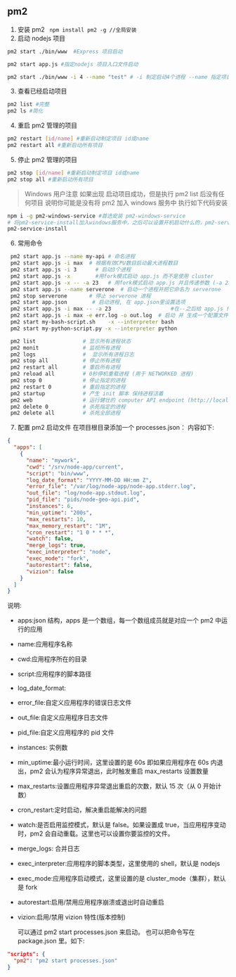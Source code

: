 ## pm2

1. 安装 pm2
   ` npm install pm2 -g //全局安装`
2. 启动 nodejs 项目

```sh
pm2 start ./bin/www  #Express 项目启动

pm2 start app.js #指定nodejs 项目入口文件启动

pm2 start ./bin/www -i 4 --name "test" # -i 制定启动4个进程 --name 指定项目名字，重启/关闭时可以使用

```

3. 查看已经启动项目

```sh
pm2 list #完整
pm2 ls #简化
```

4. 重启 pm2 管理的项目

```sh
pm2 restart [id/name] #重新启动制定项目 id或name
pm2 restart all #重新启动所有项目
```

5. 停止 pm2 管理的项目

```sh
pm2 stop [id/name] #重新启动制定项目 id或name
pm2 stop all #重新启动所有项目
```

> Windows 用户注意
> 如果出现 启动项目成功，但是执行 pm2 list 后没有任何项目 说明你可能是没有将 pm2 加入 windows 服务中
> 执行如下代码安装

```sh
npm i -g pm2-windows-service #首选安装 pm2-windows-service
# 将pm2-service-install加入windows服务中，之后可以设置开机启动什么的，pm2-service-uninstall可以卸载服务
pm2-service-install

```

6. 常用命令

```sh
 pm2 start app.js --name my-api # 命名进程
 pm2 start app.js -i max  # 根据有效CPU数目启动最大进程数目
 pm2 start app.js -i 3      # 启动3个进程
 pm2 start app.js -x        #用fork模式启动 app.js 而不是使用 cluster
 pm2 start app.js -x -- -a 23   # 用fork模式启动 app.js 并且传递参数 (-a 23)
 pm2 start app.js --name serverone  # 启动一个进程并把它命名为 serverone
 pm2 stop serverone       # 停止 serverone 进程
 pm2 start app.json        # 启动进程, 在 app.json里设置选项
 pm2 start app.js -i max -- -a 23                   #在--之后给 app.js 传递参数
 pm2 start app.js -i max -e err.log -o out.log  # 启动 并 生成一个配置文件，你也可以执行用其他语言编写的app  ( fork 模式):
 pm2 start my-bash-script.sh    -x --interpreter bash
 pm2 start my-python-script.py -x --interpreter python

 pm2 list               # 显示所有进程状态
 pm2 monit              # 监视所有进程
 pm2 logs               #  显示所有进程日志
 pm2 stop all           # 停止所有进程
 pm2 restart all        # 重启所有进程
 pm2 reload all         # 0秒停机重载进程 (用于 NETWORKED 进程)
 pm2 stop 0             # 停止指定的进程
 pm2 restart 0          # 重启指定的进程
 pm2 startup            # 产生 init 脚本 保持进程活着
 pm2 web                # 运行健壮的 computer API endpoint (http://localhost:9615)
 pm2 delete 0           # 杀死指定的进程
 pm2 delete all         # 杀死全部进程
```

7. 配置 pm2 启动文件
   在项目根目录添加一个 processes.json：
   内容如下:

```json
{
  "apps": [
    {
      "name": "mywork",
      "cwd": "/srv/node-app/current",
      "script": "bin/www",
      "log_date_format": "YYYY-MM-DD HH:mm Z",
      "error_file": "/var/log/node-app/node-app.stderr.log",
      "out_file": "log/node-app.stdout.log",
      "pid_file": "pids/node-geo-api.pid",
      "instances": 6,
      "min_uptime": "200s",
      "max_restarts": 10,
      "max_memory_restart": "1M",
      "cron_restart": "1 0 * * *",
      "watch": false,
      "merge_logs": true,
      "exec_interpreter": "node",
      "exec_mode": "fork",
      "autorestart": false,
      "vizion": false
    }
  ]
}
```

说明:

- apps:json 结构，apps 是一个数组，每一个数组成员就是对应一个 pm2 中运行的应用
- name:应用程序名称
- cwd:应用程序所在的目录
- script:应用程序的脚本路径
- log_date_format:
- error_file:自定义应用程序的错误日志文件
- out_file:自定义应用程序日志文件
- pid_file:自定义应用程序的 pid 文件
- instances: 实例数
- min_uptime:最小运行时间，这里设置的是 60s 即如果应用程序在 60s 内退出，pm2 会认为程序异常退出，此时触发重启 max_restarts 设置数量
- max_restarts:设置应用程序异常退出重启的次数，默认 15 次（从 0 开始计数）
- cron_restart:定时启动，解决重启能解决的问题
- watch:是否启用监控模式，默认是 false。如果设置成 true，当应用程序变动时，pm2 会自动重载。这里也可以设置你要监控的文件。
- merge_logs: 合并日志
- exec_interpreter:应用程序的脚本类型，这里使用的 shell，默认是 nodejs
- exec_mode:应用程序启动模式，这里设置的是 cluster_mode（集群），默认是 fork
- autorestart:启用/禁用应用程序崩溃或退出时自动重启
- vizion:启用/禁用 vizion 特性(版本控制)

  可以通过 pm2 start processes.json 来启动。
  也可以把命令写在 package.json 里。如下:

```json
"scripts": {
  "pm2": "pm2 start processes.json"
}
```

